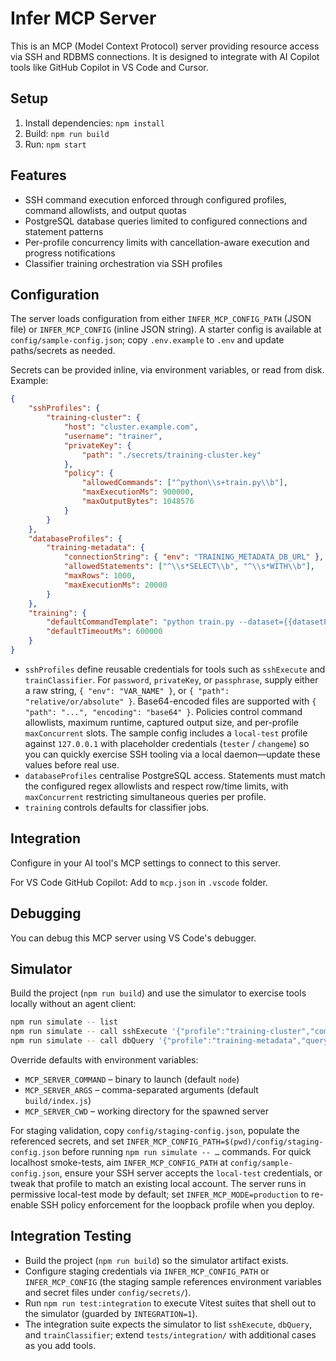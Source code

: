 # Infer MCP Server

This is an MCP (Model Context Protocol) server providing resource access via SSH and RDBMS connections. It is designed to integrate with AI Copilot tools like GitHub Copilot in VS Code and Cursor.

## Setup

1. Install dependencies: `npm install`
2. Build: `npm run build`
3. Run: `npm start`

## Features

- SSH command execution enforced through configured profiles, command allowlists, and output quotas
- PostgreSQL database queries limited to configured connections and statement patterns
- Per-profile concurrency limits with cancellation-aware execution and progress notifications
- Classifier training orchestration via SSH profiles

## Configuration

The server loads configuration from either `INFER_MCP_CONFIG_PATH` (JSON file) or `INFER_MCP_CONFIG` (inline JSON string). A starter config is available at `config/sample-config.json`; copy `.env.example` to `.env` and update paths/secrets as needed.

Secrets can be provided inline, via environment variables, or read from disk. Example:

```json
{
	"sshProfiles": {
		"training-cluster": {
			"host": "cluster.example.com",
			"username": "trainer",
			"privateKey": {
				"path": "./secrets/training-cluster.key"
			},
			"policy": {
				"allowedCommands": ["^python\\s+train.py\\b"],
				"maxExecutionMs": 900000,
				"maxOutputBytes": 1048576
			}
		}
	},
	"databaseProfiles": {
		"training-metadata": {
			"connectionString": { "env": "TRAINING_METADATA_DB_URL" },
			"allowedStatements": ["^\\s*SELECT\\b", "^\\s*WITH\\b"],
			"maxRows": 1000,
			"maxExecutionMs": 20000
		}
	},
	"training": {
		"defaultCommandTemplate": "python train.py --dataset={{datasetPath}} --class={{subclass}}",
		"defaultTimeoutMs": 600000
	}
}
```

- `sshProfiles` define reusable credentials for tools such as `sshExecute` and `trainClassifier`. For `password`, `privateKey`, or `passphrase`, supply either a raw string, `{ "env": "VAR_NAME" }`, or `{ "path": "relative/or/absolute" }`. Base64-encoded files are supported with `{ "path": "...", "encoding": "base64" }`. Policies control command allowlists, maximum runtime, captured output size, and per-profile `maxConcurrent` slots. The sample config includes a `local-test` profile against `127.0.0.1` with placeholder credentials (`tester` / `changeme`) so you can quickly exercise SSH tooling via a local daemon—update these values before real use.
- `databaseProfiles` centralise PostgreSQL access. Statements must match the configured regex allowlists and respect row/time limits, with `maxConcurrent` restricting simultaneous queries per profile.
- `training` controls defaults for classifier jobs.

## Integration

Configure in your AI tool's MCP settings to connect to this server.

For VS Code GitHub Copilot: Add to `mcp.json` in `.vscode` folder.

## Debugging

You can debug this MCP server using VS Code's debugger.

## Simulator

Build the project (`npm run build`) and use the simulator to exercise tools locally without an agent client:

```bash
npm run simulate -- list
npm run simulate -- call sshExecute '{"profile":"training-cluster","command":"python train.py --help"}'
npm run simulate -- call dbQuery '{"profile":"training-metadata","query":"SELECT * FROM jobs LIMIT 5"}'
```

Override defaults with environment variables:

- `MCP_SERVER_COMMAND` – binary to launch (default `node`)
- `MCP_SERVER_ARGS` – comma-separated arguments (default `build/index.js`)
- `MCP_SERVER_CWD` – working directory for the spawned server

For staging validation, copy `config/staging-config.json`, populate the referenced secrets, and set `INFER_MCP_CONFIG_PATH=$(pwd)/config/staging-config.json` before running `npm run simulate -- …` commands. For quick localhost smoke-tests, aim `INFER_MCP_CONFIG_PATH` at `config/sample-config.json`, ensure your SSH server accepts the `local-test` credentials, or tweak that profile to match an existing local account. The server runs in permissive local-test mode by default; set `INFER_MCP_MODE=production` to re-enable SSH policy enforcement for the loopback profile when you deploy.

## Integration Testing

- Build the project (`npm run build`) so the simulator artifact exists.
- Configure staging credentials via `INFER_MCP_CONFIG_PATH` or `INFER_MCP_CONFIG` (the staging sample references environment variables and secret files under `config/secrets/`).
- Run `npm run test:integration` to execute Vitest suites that shell out to the simulator (guarded by `INTEGRATION=1`).
- The integration suite expects the simulator to list `sshExecute`, `dbQuery`, and `trainClassifier`; extend `tests/integration/` with additional cases as you add tools.
